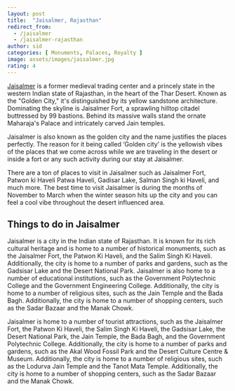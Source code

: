 ```yaml
---
layout: post
title:  "Jaisalmer, Rajasthan"
redirect_from:
  - /jaisalmer
  - /jaisalmer-rajasthan
author: sid
categories: [ Monuments, Palaces, Royalty ]
image: assets/images/jaisalmer.jpg
rating: 4
---
```

[Jaisalmer](https://www.justwravel.com/package/Jaisalmer-tour) is a former medieval trading center and a princely state in the western Indian state of Rajasthan, in the heart of the Thar Desert. Known as the "Golden City," it's distinguished by its yellow sandstone architecture. Dominating the skyline is Jaisalmer Fort, a sprawling hilltop citadel buttressed by 99 bastions. Behind its massive walls stand the ornate Maharaja's Palace and intricately carved Jain temples.

Jaisalmer is also known as the golden city and the name justifies the places perfectly. The reason for it being called ‘Golden city’ is the yellowish vibes of the places that we come across while we are traveling in the desert or inside a fort or any such activity during our stay at Jaisalmer.

There are a ton of places to visit in Jaisalmer such as Jaisalmer Fort, Patwon ki Haveli Patwa Haveli, Gadisar Lake, Salman Singh ki Haveli, and much more. The best time to visit Jaisalmer is during the months of November to March when the winter season hits up the city and you can feel a cool vibe throughout the desert influenced area.

<h2>Things to do in Jaisalmer</h2>

Jaisalmer is a city in the Indian state of Rajasthan. It is known for its rich cultural heritage and is home to a number of historical monuments, such as the Jaisalmer Fort, the Patwon Ki Haveli, and the Salim Singh Ki Haveli. Additionally, the city is home to a number of parks and gardens, such as the Gadsisar Lake and the Desert National Park. Jaisalmer is also home to a number of educational institutions, such as the Government Polytechnic College and the Government Engineering College. Additionally, the city is home to a number of religious sites, such as the Jain Temple and the Bada Bagh. Additionally, the city is home to a number of shopping centers, such as the Sadar Bazaar and the Manak Chowk.

Jaisalmer is home to a number of tourist attractions, such as the Jaisalmer Fort, the Patwon Ki Haveli, the Salim Singh Ki Haveli, the Gadsisar Lake, the Desert National Park, the Jain Temple, the Bada Bagh, and the Government Polytechnic College. Additionally, the city is home to a number of parks and gardens, such as the Akal Wood Fossil Park and the Desert Culture Centre & Museum. Additionally, the city is home to a number of religious sites, such as the Lodurva Jain Temple and the Tanot Mata Temple. Additionally, the city is home to a number of shopping centers, such as the Sadar Bazaar and the Manak Chowk.

<div class="pa-carousel-widget" style="width:100%; height:480px; display:none;"
  data-link="https://www.justwravel.com/package/Jaisalmer-tour"
  data-title="Jaisalmer, Rajasthan"
  data-description="Palaces and Jain temples in Jaisalmer"
  data-delay="3">
  <object data="https://lh3.googleusercontent.com/uX0RHUDQlnrbRzAA4MtFzK3hDN6mZx24rVL7SYQb3WmnYMQhjHTFH6p2QT_3uqAa5hqunbhatXVAwYdWs8hWLMGwBeigyJGzTRq2K8m6eacEY0yWrM7QAqjMC_QNDDiS4fH2_aCT50Q=w1920-h1080"></object>
  <object data="https://lh3.googleusercontent.com/BizfhSsRpECnN8CIl2RaGW8PmJ5yy6n8ntqpeiQzEorBl73ebJaujyw6QsA4ubCF0SZoDwoyQpwijRpYJq5uhqGwJFVWEWlgab1XjUHT7t-NieYlTOAj58QPeDdKb81aByO_3pz1TI4=w1920-h1080"></object>
  <object data="https://lh3.googleusercontent.com/YG_btctmIvhyfNAiH_4qZtZkTei4QFEvbi1qUF6r5-4nYbLP_55m4sDtFh9HGnauKNa34pzXfKPUsszwO7LhPAzTVrtGhL2c5EPBItunEOC-Md-3bLL4HMDiQbA3XCHzIvNktlndcpQ=w1920-h1080"></object>
  <object data="https://lh3.googleusercontent.com/XsJqDNiifBXieyuG-NZR2UGmraIHI81QSC85xZYHXXnFX4NqcyWYzu821WcF94CgAn2awdnGMXnoawYS2E45oodeiIlFQqX9RM-vIdpToHh8CzBa3NdK1z719iHBM3ytyyZfSxTcMEQ=w1920-h1080"></object>
  <object data="https://lh3.googleusercontent.com/WK2qhCaanP1KsORkLzFYDQA7v3KtqSjEBnjUPBhQ3X0MCcldVihVaN0Cv1zyRJLHEOTmYgtViQB5JtchzftD2JmUoVuHvToppMooHGxzZyAwA3kkIs_2AHXHaUIJ5DtKSwsTa-aiywI=w1920-h1080"></object>
  <object data="https://lh3.googleusercontent.com/WpH5IMFHlZKoHMLkRANq5C1exzkico1FDz2XSN6ue_J8PCKgnoyuZMsdEivZ7hwl40Tl0xkZ01tBomAwpd-GycpM9Cv5PU6guiM3WXe8HYLlDi4nif-ssXMcIwzPG_kUfyINC584gBI=w1920-h1080"></object>
  <object data="https://lh3.googleusercontent.com/f3h8QSCtovuAWZw2LMjLt-11yhs63cp4S-khOwMVZ22FD_-pmMsqcSCZP8Bmw1VhZbxQWXR0W-zreWLVuGRsk8rEjtJ44lzp9yBp0D7XbIE8iTiSUwvymIBBDKXvbrU1NvU73o8tI0w=w1920-h1080"></object>
  <object data="https://lh3.googleusercontent.com/fybvg-lxnMuZpmuZpCAZOgwNnA3Um9vomGO2F-UVkKqjuCjCA-rs5sIKYvJx9HF7XHfYMIYBhEYv7mXnecqmYxmgYREQNSjy_Hnd-EA_76S-uhcZAZ0ej2MASdg0Q-fm14DuDWqoTo8=w1920-h1080"></object>
  <object data="https://lh3.googleusercontent.com/lLChhOu4yWGbwXBqr8Kf2gBC5UqmQSLmlpeb97kTzqcsTbFoH6gpxtfM95ewLCAzh0DhlqoImFHsJ4EyqeMf30J4ah9MQxOnAZzVkmZmZM7_VV8gONRHFNB1qpO5SFzM-k3EvGxXRYs=w1920-h1080"></object>
  <object data="https://lh3.googleusercontent.com/BTyT5viEKkLhqATPr_DiwUDqNYla5YdyHhQczv8WtRJrOcFltIFdxcFwkP3fj4kWuhsFQZOkQRzIrDasJDtR1UmoYrM9_npRkwQJ1QHb6OeZjMkg6Idh97R-5q5Yz-Yp_t-xD3MSmhk=w1920-h1080"></object>
  <object data="https://lh3.googleusercontent.com/XCT9dsJ-eC106EnXa0hWSPsEYWSP2ZJUgJm32Ane6uHrW_X85VM2xHLoQgUW1Orh_6uxttEyr57w1Nl8rV5K8B9Jz4wCIJJ9AAbWtlLnB9a4n7SJTMtDHnsoHkeUHVu9vo__MTKj04k=w1920-h1080"></object>
  <object data="https://lh3.googleusercontent.com/KItaWmifsIWNuHw9cjzx0yQfXpv0LRiDS9fi5tG6jdgPFPh4Gxk9vIa3MaWJFg5RUX56CPNWV50Q6ZLfFfwrPyjgCwy-x4giX4ss2QymoYpAnpVIGMzHlDZI_a9flwzcb2VxeM46JOo=w1920-h1080"></object>
  <object data="https://lh3.googleusercontent.com/TO788yU7cFJcXcDVDyGCNZX-augPo-5cRnkZce7hm3aR9cfr2pCmxGU9YIAVf_6QElbzEHyzOoO5xorw3hTUW9t4HM4tQD-yE06F8mNldqYttnHFCxT1TAq1pMlTLGm1rTQp57pzKjQ=w1920-h1080"></object>
  <object data="https://lh3.googleusercontent.com/JoD0tcxpNv_YO9v_glYgmEG3xe6jqBbsQwdyL3RJc5MkhdQKA7KWvXmAHBaL54judYt4QjVi1M17GGJAlLx_TOKhaCvL2Zwi_jJ982_N04ITtm4_JORgaGOK7xi6MEnCE1VJtfAkW6E=w1920-h1080"></object>
  <object data="https://lh3.googleusercontent.com/ABcPUHgEV86CqTaG7gBl9jQxRR0qy2tKyYowWgYqnTD1j6eql3sxVU2BVc6pCq3Hc0Q4Kt0QgTztF4LJ47o85QcAHaVFr0pB_rkvWyspIeR5_HvoHVa5fFYE-_VEdj3xnoBHPgY9qJU=w1920-h1080"></object>
  <object data="https://lh3.googleusercontent.com/-469_AkSx9IGuH9ziUEiAX8Tjg1vMeDMSUD1Untc6Qi3rSFA-uTh0vOIY02fclhpbgqHeGnNsQi-94gTBzpEPF2Nqokcu3AuhmMJYL4NZDtQrIioDLk2jjfcLBUSUT47yboDOpzTokE=w1920-h1080"></object>
  <object data="https://lh3.googleusercontent.com/CU9EacRLBbQ3cPcgJDPY7gnxyokfzkiAGTeklKVoXZgAaipDeL79wA3GERLx2flexxKJ2hOfQd7WZj0kpjVojdCy5-JNjHy1qQnBArWevVgKcBwP4RFNqwPO3pLcM65wyGCPa5B1tFI=w1920-h1080"></object>
  <object data="https://lh3.googleusercontent.com/l7o6TylcH2q4xl5skaB64nOXR0DO_S214CLSIyHkMS8M1f5hRdZgkbGZOvzz_jqk-OLWtxNDGJdHSVP9DZgq2uJbtHGnTfVydo2OIpyMXwe09Y97yzjt_lrVITQAnBii-ZgTS0ZbVGI=w1920-h1080"></object>
  <object data="https://lh3.googleusercontent.com/a9hT95neAPnjPBXbKZotuY-U4EMIngPxfnvsTBkEotFTJBqqvTQmUR_VUIsQRkta9KIUQ0iV9s5ZdlqA0xYCnxEsokXV7ML-W4DBz473kOcGdGb3SMQbY9jLmrjKFl0SA2_OGLWnwNU=w1920-h1080"></object>
  <object data="https://lh3.googleusercontent.com/hR3EScHSLApbfHn0OyQMoxh_IVw5dNLbS9R3GnF0QKKpYTz-PbFvoTvjJKtEkS5iXBqK_EJB5r6_K_XjHS_1b3wN07N9TCSUwcrJTY9CPWsUq4ZGLz0XAYL15ThXTGzJFSVIYeUwYfU=w1920-h1080"></object>
  <object data="https://lh3.googleusercontent.com/_BEC7pfeIFwlbAY_NNF7WzDT6yCby1dLaJbmKPTljwr-pfLxfH0bFMnKZoI99ewgMDo7d3ZyIUUll_pVZpl3QCZl23PtvtE_nsDHVabWpAmoGyEiaXswCFgKLox-47hDhj89Gp_5vGs=w1920-h1080"></object>
  <object data="https://lh3.googleusercontent.com/XcFp891rMNMJkCkihBf24DqJ67wdwYVKkhkM6drUZaXqTUwgTjigP4gm3OyVdmnTu5EG9h-7QD5h7zrMSpKQs-ePIe3_M_pTcxLFs_UgNuIWdziZMaY393gzk8uU4z1LKMgtDFMAHHc=w1920-h1080"></object>
  <object data="https://lh3.googleusercontent.com/ge4vKRwLa4XrHeE3kEA7KXqWsgJUsaSUD5wUN2d33L9WSLQUjpdoGFppoFMVsKwncTkn7lFeB06XWvnvtv2tRQ4h0KPcm-BTxnFnFhbvWOgQzRefCWJgst3GF7GBMBtW0K3rLwjr4kI=w1920-h1080"></object>
  <object data="https://lh3.googleusercontent.com/z4xfuf8m1vVnnLtH7kCr4RbawUFMcRt7hfOPsXFggeopozJNW67748B0NcomWqBV9TNC8joMfBL4gE3-P2yysTHG8JnZl-tKz9LIjKPSxc_6_zTMXGsmQLi1Jsvd8bZ4LR0sVeiUkeg=w1920-h1080"></object>
  <object data="https://lh3.googleusercontent.com/YovGjhX3DXOXfv3VGtP6T7ZR1YWZz0bUvpdmZsPn0ujM24C1hn3CNFnFbC9gw_Cp_LEaaege1CCCt7-H-YISwPyef1PB0KUDgKh2fkJFvRDNFzDEn8QpeXtFbeWgHU4fag7GB4meHzY=w1920-h1080"></object>
  <object data="https://lh3.googleusercontent.com/d7pDkBfjBV-tDIynY_dEKtvBorNhc-2wotXnlh1ouN3SEJNl4pRbcbN1TbBXvGhv-LUwGlIWXiZe31a2q0Js8ajLFPmvRjn8nb4F74T1AchseduiFgJhGFe13hNdl4xC7TKM_I3G98Q=w1920-h1080"></object>
  <object data="https://lh3.googleusercontent.com/HcKTsfmZ77DLBw8P3frfr4vYyEC6K-lUPuG8tIPLAauOyvvHSjploTxy_JE6gwVJEvoy-QXKI5j2IRVvsuRhGlZ4pzksvgmG1V7OdJiLNaE3Sr7S4z0AORtSPPqNIpvQCjQWAuena8g=w1920-h1080"></object>
  <object data="https://lh3.googleusercontent.com/k2l6DmH2kkD2-O1Vp91_tQZVePgqoSkaoCu6WtZphyX99GXeILtD3iWLup4mvbr_tue_bAwLziZIFa9nAB1IVvBGrF7T2zNUc4q2S38BVSS1ilKWkUfTf80Bt4z3Dkert6A61Te0RAk=w1920-h1080"></object>
  <object data="https://lh3.googleusercontent.com/n2lXeAbzIi_OSZeu29j02mfp6LXB_xwcFxzeRIRE5OFhBecDEstsCnkV2WRFDQUh-cEv8QyA0VXVDqfsHJLMYn9HQdXmQWXhpmuY0tfMkP63oHOhqIOw1gVJLcs0eC_D2rF-9UehA0A=w1920-h1080"></object>
  <object data="https://lh3.googleusercontent.com/M0A4GSvio-j_HdZ25wQyRB0BIALJGlYvRT7UgpMoTfP6mJIrBXIZktok_1oBdtruqlwQWBWejCUG-pVs9sD7YUbPQmCDVR5MTRIK2MubDMd5TOE8hf1GLbuxC8l6npICuP1X-_natIA=w1920-h1080"></object>
  <object data="https://lh3.googleusercontent.com/tLSc7yHl9VsS6a9T1hvrD1hKRqF3IcZgL19XdKMIjxQDvkzmhRGA1QUGuwSYFhI2ps7OiJrX0ePCWzux-HUlLcJ_Qf0eQVQ07I4IPMN6W24QIEvQo4kEK5Y-qER88pbppGXmbns5Ce4=w1920-h1080"></object>
  <object data="https://lh3.googleusercontent.com/3pMnIcMO0iagteq1ux8aU8zfKcONz2klDWmT9KeOhQ1MstjLszX9nv9-s6qTBVw5bqKZH8hngheU2-z4HFIZAMv9hKAJGETAb2aPhexED7wyMaxjEfWywAyZtw-FOShh6PVXKpXP9Lk=w1920-h1080"></object>
</div>
